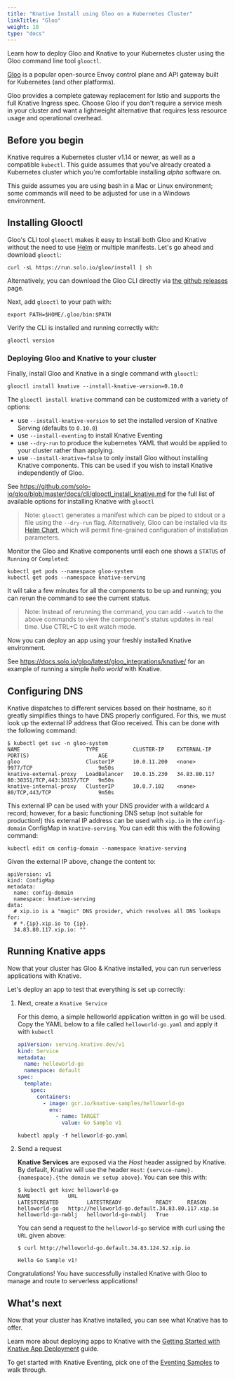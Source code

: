 ```yaml
---
title: "Knative Install using Gloo on a Kubernetes Cluster"
linkTitle: "Gloo"
weight: 10
type: "docs"
---
```


Learn how to deploy Gloo and Knative to your Kubernetes cluster using the Gloo command line tool `glooctl`.
 

[Gloo](https://docs.solo.io/gloo/latest/) is a popular open-source Envoy control plane and API gateway built for Kubernetes (and other platforms). 

Gloo provides a complete gateway replacement for Istio and supports the full Knative Ingress spec. Choose Gloo if you don't require a service mesh in your cluster and want a lightweight alternative that requires less resource usage and operational overhead.

## Before you begin

Knative requires a Kubernetes cluster v1.14 or newer, as well as a compatible
`kubectl`. This guide assumes that you've already created a Kubernetes cluster
which you're comfortable installing _alpha_ software on.

This guide assumes you are using bash in a Mac or Linux environment; some commands will need to be adjusted for use in a Windows environment.

## Installing Glooctl

Gloo's CLI tool `glooctl` makes it easy to install both Gloo and Knative without the need to use [Helm](https://helm.sh) or multiple manifests.  Let's go ahead and download `glooctl`:

```shell
curl -sL https://run.solo.io/gloo/install | sh
```

Alternatively, you can download the Gloo CLI directly via
[the github releases](https://github.com/solo-io/gloo/releases) page.

Next, add `glooctl` to your path with:

```shell
export PATH=$HOME/.gloo/bin:$PATH
```

Verify the CLI is installed and running correctly with:

```shell
glooctl version
```

### Deploying Gloo and Knative to your cluster

Finally, install Gloo and Knative in a single command with `glooctl`:

```shell
glooctl install knative --install-knative-version=0.10.0
```

The `glooctl install knative` command can be customized with a variety of options:

- use `--install-knative-version` to set the installed version of Knative Serving (defaults to `0.10.0`)
- use `--install-eventing` to install Knative Eventing
- use `--dry-run` to produce the kubernetes YAML that would be applied to your cluster rather than applying.
- use `--install-knative=false` to only install Gloo without installing Knative components. This can be used if you wish to install Knative independently of Gloo.

See https://github.com/solo-io/gloo/blob/master/docs/cli/glooctl_install_knative.md for the full list of available options for installing Knative with `glooctl`

> Note: `glooctl` generates a manifest which can be piped to stdout or a file using the `--dry-run` flag. Alternatively,
Gloo can be installed via its [Helm Chart](https://docs.solo.io/gloo/latest/installation/gateway/kubernetes/#installing-on-kubernetes-with-helm), which will permit fine-grained configuration of installation parameters.

Monitor the Gloo and Knative components until each one shows a `STATUS` of `Running` or `Completed`:

```shell
kubectl get pods --namespace gloo-system
kubectl get pods --namespace knative-serving
```

It will take a few minutes for all the components to be up and running; you can
rerun the command to see the current status.

> Note: Instead of rerunning the command, you can add `--watch` to the above
> commands to view the component's status updates in real time. Use CTRL+C to
> exit watch mode.

Now you can deploy an app using your freshly installed Knative environment.

See https://docs.solo.io/gloo/latest/gloo_integrations/knative/ for an example of running a simple *hello world* with Knative.

## Configuring DNS

Knative dispatches to different services based on their hostname, so it greatly
simplifies things to have DNS properly configured. For this, we must look up the
external IP address that Gloo received. This can be done with the following command:

```
$ kubectl get svc -n gloo-system
NAME                     TYPE           CLUSTER-IP    EXTERNAL-IP    PORT(S)                      AGE
gloo                     ClusterIP      10.0.11.200   <none>         9977/TCP                     9m50s
knative-external-proxy   LoadBalancer   10.0.15.230   34.83.80.117   80:30351/TCP,443:30157/TCP   9m50s
knative-internal-proxy   ClusterIP      10.0.7.102    <none>         80/TCP,443/TCP               9m50s
```


This external IP can be used with your DNS provider with a wildcard `A` record;
however, for a basic functioning DNS setup (not suitable for production!) this
external IP address can be used with `xip.io` in the `config-domain` ConfigMap
in `knative-serving`. You can edit this with the following command:

```
kubectl edit cm config-domain --namespace knative-serving
```

Given the external IP above, change the content to:

```
apiVersion: v1
kind: ConfigMap
metadata:
  name: config-domain
  namespace: knative-serving
data:
  # xip.io is a "magic" DNS provider, which resolves all DNS lookups for:
  # *.{ip}.xip.io to {ip}.
  34.83.80.117.xip.io: ""
```


## Running Knative apps

Now that your cluster has Gloo & Knative installed, you can run serverless applications with Knative.

Let's deploy an app to test that everything is set up correctly:


1. Next, create a `Knative Service`

   For this demo, a simple helloworld application written in go will be used.
   Copy the YAML below to a file called `helloworld-go.yaml` and apply it with
   `kubectl`

   ```yaml
   apiVersion: serving.knative.dev/v1
   kind: Service
   metadata:
     name: helloworld-go
     namespace: default
   spec:
     template:
       spec:
         containers:
           - image: gcr.io/knative-samples/helloworld-go
             env:
               - name: TARGET
                 value: Go Sample v1
   ```

   ```
   kubectl apply -f helloworld-go.yaml
   ```

2. Send a request

   **Knative Services** are exposed via the *Host* header assigned by Knative. By
   default, Knative will use the header `Host`:
   `{service-name}.{namespace}.{the domain we setup above}`. You can see this with:

   ```
   $ kubectl get ksvc helloworld-go
   NAME            URL                                                LATESTCREATED         LATESTREADY           READY     REASON
   helloworld-go   http://helloworld-go.default.34.83.80.117.xip.io   helloworld-go-nwblj   helloworld-go-nwblj   True
   ```

   You can send a request to the `helloworld-go` service with curl using the `URL` given above:

   ```
   $ curl http://helloworld-go.default.34.83.124.52.xip.io

   Hello Go Sample v1!
   ```

Congratulations! You have successfully installed Knative with Gloo to manage and route to serverless applications!

## What's next

Now that your cluster has Knative installed, you can see what Knative has to
offer.

Learn more about deploying apps to Knative with the
[Getting Started with Knative App Deployment](../serving/getting-started-knative-app.md)
guide.

To get started with Knative Eventing, pick one of the
[Eventing Samples](../eventing/samples/) to walk through.
